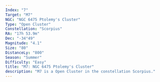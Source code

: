 ```yaml
---
Index: "7"
Target: "M7"
NGC: "NGC 6475 Ptolemy's Cluster"
Type: "Open Cluster"
Constellation: "Scorpius"
RA: "17h 53.9m"
Dec: "-34°49"
Magnitude: "4.1"
Size: "80"
DistanceLy: "800"
Season: "Summer"
Difficulty: "Easy"
title: "M7: NGC 6475 Ptolemy's Cluster"
description: "M7 is a Open Cluster in the constellation Scorpius."
---
```

